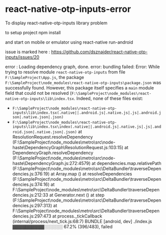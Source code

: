 # react-native-otp-inputs-error
To display react-native-otp-inputs  library problem

to setup project
npm install 

and start on mobile or emulator using 
react-native run-android


issue is marked here  : https://github.com/dsznajder/react-native-otp-inputs/issues/20

error : 
Loading dependency graph, done.
error: bundling failed: Error: While trying to resolve module `react-native-otp-inputs` from file `F:\SampleProject\App.js`, the package `F:\SampleProject\node_modules\react-native-otp-inputs\package.json` was successfully found. However, this package itself specifies a `main` module field that could not be resolved (`F:\SampleProject\node_modules\react-native-otp-inputs\lib\index.tsx`. Indeed, none of these files exist:

  * `F:\SampleProject\node_modules\react-native-otp-inputs\lib\index.tsx(.native||.android.js|.native.js|.js|.android.json|.native.json|.json)`
  * `F:\SampleProject\node_modules\react-native-otp-inputs\lib\index.tsx\index(.native||.android.js|.native.js|.js|.android.json|.native.json|.json)`
    at ResolutionRequest.resolveDependency (F:\SampleProject\node_modules\metro\src\node-haste\DependencyGraph\ResolutionRequest.js:103:15)
    at DependencyGraph.resolveDependency (F:\SampleProject\node_modules\metro\src\node-haste\DependencyGraph.js:272:4579)
    at dependencies.map.relativePath (F:\SampleProject\node_modules\metro\src\DeltaBundler\traverseDependencies.js:376:19)
    at Array.map (<anonymous>)
    at resolveDependencies (F:\SampleProject\node_modules\metro\src\DeltaBundler\traverseDependencies.js:374:16)
    at F:\SampleProject\node_modules\metro\src\DeltaBundler\traverseDependencies.js:212:33
    at Generator.next (<anonymous>)
    at step (F:\SampleProject\node_modules\metro\src\DeltaBundler\traverseDependencies.js:297:313)
    at F:\SampleProject\node_modules\metro\src\DeltaBundler\traverseDependencies.js:297:473
    at process._tickCallback (internal/process/next_tick.js:68:7)
 BUNDLE  [android, dev] ./index.js ▓▓▓▓▓▓▓▓▓▓░░░░░░ 67.2% (396/483), failed


 
